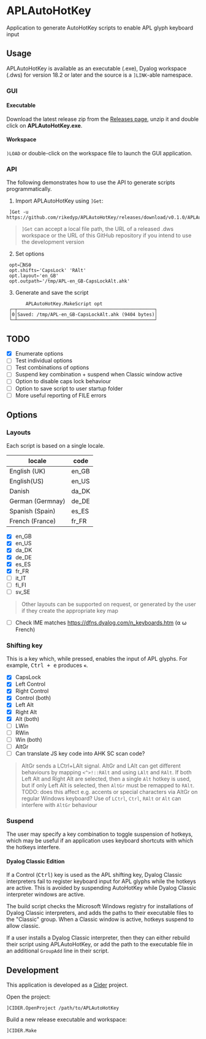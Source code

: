 # APLAutoHotKey
Application to generate AutoHotKey scripts to enable APL glyph keyboard input

## Usage
APLAutoHotKey is available as an executable (.exe), Dyalog workspace (.dws) for version 18.2 or later and the source is a `]LINK`-able namespace.

### GUI

#### Executable
Download the latest release zip from the [Releases page](https://github.com/rikedyp/APLAutoHotKey/releases), unzip it and double click on **APLAutoHotKey.exe**.

#### Workspace
`)LOAD` or double-click on the workspace file to launch the GUI application.

### API
The following demonstrates how to use the API to generate scripts programmatically.

1. Import APLAutoHotKey using `]Get`:

  ```
   ]Get -u https://github.com/rikedyp/APLAutoHotKey/releases/download/v0.1.0/APLAutoHotKey.dws
  ```

> `]Get` can accept a local file path, the URL of a released .dws workspace or the URL of this GitHub repository if you intend to use the development version

2. Set options

  ```
   opt←⎕NS⍬
   opt.shifts←'CapsLock' 'RAlt'
   opt.layout←'en_GB'
   opt.outpath←'/tmp/APL-en_GB-CapsLockAlt.ahk'
  ```
  
3. Generate and save the script

  ```
         APLAutoHotKey.MakeScript opt
   ┌─┬──────────────────────────────────────────────────┐
   │0│Saved: /tmp/APL-en_GB-CapsLockAlt.ahk (9404 bytes)│
   └─┴──────────────────────────────────────────────────┘
  ```
  
## TODO
- [x] Enumerate options
- [ ] Test individual options
- [ ] Test combinations of options
- [ ] Suspend key combination + suspend when Classic window active
- [ ] Option to disable caps lock behaviour
- [ ] Option to save script to user startup folder
- [ ] More useful reporting of FILE errors

## Options

### Layouts
Each script is based on a single locale. 

|locale|code|
|---|---|
|English (UK)|en_GB|
|English(US)|en_US|
|Danish|da_DK|
|German (Germnay)|de_DE|
|Spanish (Spain)|es_ES|
|French (France)|fr_FR|

- [x] en_GB
- [x] en_US
- [x] da_DK
- [x] de_DE
- [x] es_ES
- [x] fr_FR
- [ ] it_IT
- [ ] fi_FI
- [ ] sv_SE

> Other layouts can be supported on request, or generated by the user if they create the appropriate key map

- [ ] Check IME matches https://dfns.dyalog.com/n_keyboards.htm (⍺ ⍵ French)

### Shifting key
This is a key which, while pressed, enables the input of APL glyphs. For example, <kbd>Ctrl + e</kbd> produces `∊`.

- [x] CapsLock
- [x] Left Control
- [x] Right Control
- [x] Control (both)
- [x] Left Alt
- [x] Right Alt
- [x] Alt (both)
- [ ] LWin
- [ ] RWin
- [ ] Win (both)
- [ ] AltGr
- [ ] Can translate JS key code into AHK SC scan code?

> AltGr sends a LCtrl+LAlt signal. AltGr and LAlt can get different behaviours by mapping `<^>!::RAlt` and using `LAlt` and `RAlt`. If both Left Alt and Right Alt are selected, then a single `Alt` hotkey is used, but if only Left Alt is selected, then `AltGr` must be remapped to `RAlt`. TODO: does this affect e.g. accents or special characters via AltGr on regular Windows keyboard?
> Use of `LCtrl`, `Ctrl`, `RAlt` or `Alt` can interfere with `AltGr` behaviour

### Suspend
The user may specify a key combination to toggle suspension of hotkeys, which may be useful if an application uses keyboard shortcuts with which the hotkeys interfere.

#### Dyalog Classic Edition
If a Control (<kbd>Ctrl</kbd>) key is used as the APL shifting key, Dyalog Classic interpreters fail to register keyboard input for APL glyphs while the hotkeys are active. This is avoided by suspending AutoHotKey while Dyalog Classic interpreter windows are active.

The build script checks the Microsoft Windows registry for installations of Dyalog Classic interpreters, and adds the paths to their executable files to the "Classic" group. When a Classic window is active, hotkeys suspend to allow classic.

If a user installs a Dyalog Classic interpreter, then they can either rebuild their script using APLAutoHotKey, or add the path to the executable file in an additional `GroupAdd` line in their script.

## Development
This application is developed as a [Cider](https://github.com/aplteam/Cider) project.

Open the project:

```
]CIDER.OpenProject /path/to/APLAutoHotKey
```

Build a new release executable and workspace:

```
]CIDER.Make
```
